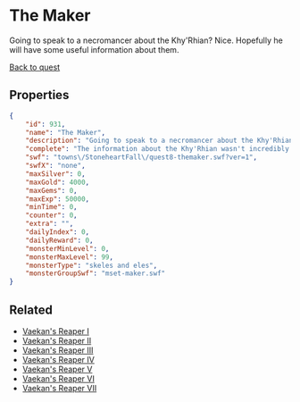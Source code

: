 # The Maker

Going to speak to a necromancer about the Khy'Rhian?  Nice.  Hopefully he will have some useful information about them.

[Back to quest](../quests.md)

## Properties

```json
{
    "id": 931,
    "name": "The Maker",
    "description": "Going to speak to a necromancer about the Khy'Rhian?  Nice.  Hopefully he will have some useful information about them.",
    "complete": "The information about the Khy'Rhian wasn't incredibly helpful, but it was enlightening.  The Khy'Rhian are golems? sort of.  At least we know where they come from now.",
    "swf": "towns\/StoneheartFall\/quest8-themaker.swf?ver=1",
    "swfX": "none",
    "maxSilver": 0,
    "maxGold": 4000,
    "maxGems": 0,
    "maxExp": 50000,
    "minTime": 0,
    "counter": 0,
    "extra": "",
    "dailyIndex": 0,
    "dailyReward": 0,
    "monsterMinLevel": 0,
    "monsterMaxLevel": 99,
    "monsterType": "skeles and eles",
    "monsterGroupSwf": "mset-maker.swf"
}
```

## Related

- [Vaekan's Reaper I](../items/7333-vaekan-s-reaper-i.md)
- [Vaekan's Reaper II](../items/7334-vaekan-s-reaper-ii.md)
- [Vaekan's Reaper III](../items/7335-vaekan-s-reaper-iii.md)
- [Vaekan's Reaper IV](../items/7336-vaekan-s-reaper-iv.md)
- [Vaekan's Reaper V](../items/7337-vaekan-s-reaper-v.md)
- [Vaekan's Reaper VI](../items/7338-vaekan-s-reaper-vi.md)
- [Vaekan's Reaper VII](../items/7339-vaekan-s-reaper-vii.md)

